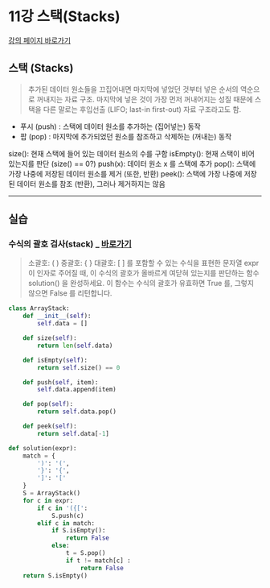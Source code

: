 # 11강 스택(Stacks)

[강의 페이지 바로가기](https://school.programmers.co.kr/learn/courses/57/lessons/13855)

## 스택 (Stacks)

> 추가된 데이터 원소들을 끄집어내면 마지막에 넣었던 것부터 넣은 순서의 역순으로 꺼내지는 자료 구조.
> 마지막에 넣은 것이 가장 먼저 꺼내어지는 성질 때문에 스택을 다른 말로는 후입선출 (LIFO; last-in first-out) 자료 구조라고도 함.

- 푸시 (push) : 스택에 데이터 원소를 추가하는 (집어넣는) 동작
- 팝 (pop) : 마지막에 추가되었던 원소를 참조하고 삭제하는 (꺼내는) 동작

size(): 현재 스택에 들어 있는 데이터 원소의 수를 구함
isEmpty(): 현재 스택이 비어 있는지를 판단 (size() == 0?)
push(x): 데이터 원소 x 를 스택에 추가
pop(): 스택에 가장 나중에 저장된 데이터 원소를 제거 (또한, 반환)
peek(): 스택에 가장 나중에 저장된 데이터 원소를 참조 (반환), 그러나 제거하지는 않음

---

## 실습

### 수식의 괄호 검사(stack) \_ [바로가기](https://school.programmers.co.kr/learn/courses/57/lessons/13786)

> 소괄호: ( )
> 중괄호: { }
> 대괄호: [ ]
> 를 포함할 수 있는 수식을 표현한 문자열 expr 이 인자로 주어질 때, 이 수식의 괄호가 올바르게 여닫혀 있는지를 판단하는 함수 solution() 을 완성하세요. 이 함수는 수식의 괄호가 유효하면 True 를, 그렇지 않으면 False 를 리턴합니다.

```python
class ArrayStack:
    def __init__(self):
        self.data = []

    def size(self):
        return len(self.data)

    def isEmpty(self):
        return self.size() == 0

    def push(self, item):
        self.data.append(item)

    def pop(self):
        return self.data.pop()

    def peek(self):
        return self.data[-1]

def solution(expr):
    match = {
        ')': '(',
        '}': '{',
        ']': '['
    }
    S = ArrayStack()
    for c in expr:
        if c in '({[':
            S.push(c)
        elif c in match:
            if S.isEmpty():
                return False
            else:
                t = S.pop()
                if t != match[c] :
                    return False
    return S.isEmpty()

```
